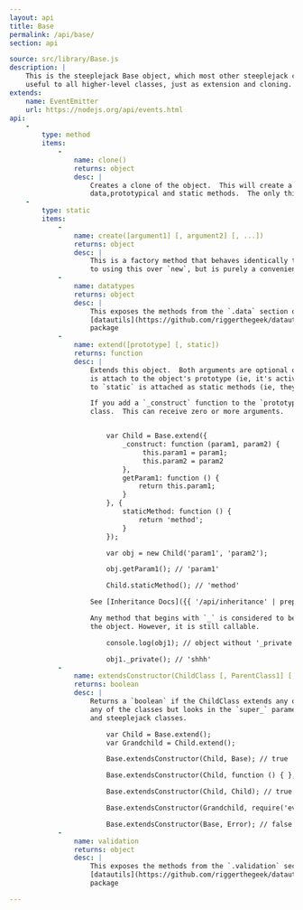 ```yaml
---
layout: api
title: Base
permalink: /api/base/
section: api

source: src/library/Base.js
description: |
    This is the steeplejack Base object, which most other steeplejack classes extend.  This contains methods that are
    useful to all higher-level classes, just as extension and cloning.
extends:
    name: EventEmitter
    url: https://nodejs.org/api/events.html
api:
    -
        type: method
        items:
            -
                name: clone()
                returns: object
                desc: |
                    Creates a clone of the object.  This will create a new instance of the same object, with the same
                    data,prototypical and static methods.  The only thing that won't be the same is the instance.
    -
        type: static
        items:
            -
                name: create([argument1] [, argument2] [, ...])
                returns: object
                desc: |
                    This is a factory method that behaves identically to `new`. There is no advantage or disadvantage
                    to using this over `new`, but is purely a convenience.
            -
                name: datatypes
                returns: object
                desc: |
                    This exposes the methods from the `.data` section of the
                    [datautils](https://github.com/riggerthegeek/datautils-js#data)
                    package
            -
                name: extend([prototype] [, static])
                returns: function
                desc: |
                    Extends this object.  Both arguments are optional objects.  Anything sent to the `prototype` object
                    is attach to the object's prototype (ie, it's active once you've called `new`) and anything attached
                    to `static` is attached as static methods (ie, they can be called with `Class.staticMethod`.

                    If you add a `_construct` function to the `prototype`, this will be called when you instantiate the
                    class.  This can receive zero or more arguments.


                        var Child = Base.extend({
                            _construct: function (param1, param2) {
                                 this.param1 = param1;
                                 this.param2 = param2
                            },
                            getParam1: function () {
                                return this.param1;
                            }
                        }, {
                            staticMethod: function () {
                                return 'method';
                            }
                        });

                        var obj = new Child('param1', 'param2');

                        obj.getParam1(); // 'param1'

                        Child.staticMethod(); // 'method'

                    See [Inheritance Docs]({{ '/api/inheritance' | prepend: site.baseurl }}) for more details

                    Any method that begins with `_` is considered to be a private method and is hidden when you output
                    the object. However, it is still callable.

                        console.log(obj1); // object without '_private'

                        obj1._private(); // 'shhh'
            -
                name: extendsConstructor(ChildClass [, ParentClass1] [, ParentClass2] [, ...])
                returns: boolean
                desc: |
                    Returns a `boolean` if the ChildClass extends any of the ParentClasses. This does not instantiate
                    any of the classes but looks in the `super_` parameter, so should be able to be used by both Node
                    and steeplejack classes.

                        var Child = Base.extend();
                        var Grandchild = Child.extend();

                        Base.extendsConstructor(Child, Base); // true

                        Base.extendsConstructor(Child, function () { }, Base); // true

                        Base.extendsConstructor(Child, Child); // true

                        Base.extendsConstructor(Grandchild, require('events').EventEmitter); // true

                        Base.extendsConstructor(Base, Error); // false
            -
                name: validation
                returns: object
                desc: |
                    This exposes the methods from the `.validation` section of the
                    [datautils](https://github.com/riggerthegeek/datautils-js#validation)
                    package

---
```

